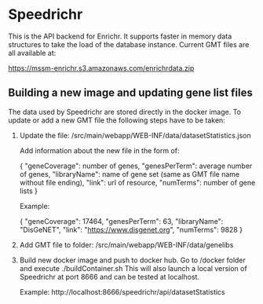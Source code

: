 # Speedrichr

This is the API backend for Enrichr. It supports faster in memory data structures to take the load of the database instance. Current GMT files are all available at:

https://mssm-enrichr.s3.amazonaws.com/enrichrdata.zip

## Building a new image and updating gene list files

The data used by Speedrichr are stored directly in the docker image. To update or add a new GMT file the following steps have to be taken:

1.  Update the file:
    /src/main/webapp/WEB-INF/data/datasetStatistics.json

    Add information about the new file in the form of:

    {
        "geneCoverage": number of genes,
        "genesPerTerm": average  number of genes,
        "libraryName": name of gene set (same as GMT file name without file ending),
        "link": url of resource,
        "numTerms": number of gene lists
    }

    Example:

    {
        "geneCoverage": 17464,
        "genesPerTerm": 63,
        "libraryName": "DisGeNET",
        "link": "https://www.disgenet.org",
        "numTerms": 9828
    }

2.  Add GMT file to folder:
    /src/main/webapp/WEB-INF/data/genelibs

3.  Build new docker image and push to docker hub. Go to /docker folder and execute ./buildContainer.sh
    This will also launch a local version of Speedrichr at port 8666 and can be tested at localhost.

    Example:
    http://localhost:8666/speedrichr/api/datasetStatistics
